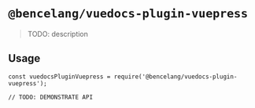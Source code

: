 # `@bencelang/vuedocs-plugin-vuepress`

> TODO: description

## Usage

```
const vuedocsPluginVuepress = require('@bencelang/vuedocs-plugin-vuepress');

// TODO: DEMONSTRATE API
```
